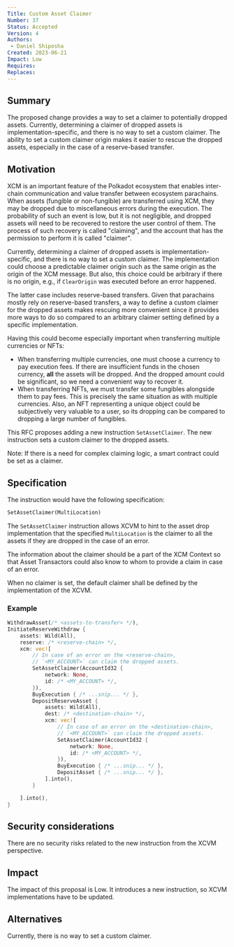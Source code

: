 ```yaml
---
Title: Custom Asset Claimer
Number: 37
Status: Accepted
Version: 4
Authors:
 - Daniel Shiposha
Created: 2023-06-21
Impact: Low
Requires:
Replaces:
---
```


## Summary

The proposed change provides a way to set a claimer to potentially dropped assets.
Currently, determining a claimer of dropped assets is implementation-specific, and there is no way to set a custom claimer.
The ability to set a custom claimer origin makes it easier to rescue the dropped assets, especially in the case of a reserve-based transfer.

## Motivation

XCM is an important feature of the Polkadot ecosystem that enables inter-chain communication and value transfer between ecosystem parachains. When assets (fungible or non-fungible) are transferred using XCM, they may be dropped due to miscellaneous errors during the execution. The probability of such an event is low, but it is not negligible, and dropped assets will need to be recovered to restore the user control of them. The process of such recovery is called "claiming", and the account that has the permission to perform it is called "claimer".

Currently, determining a claimer of dropped assets is implementation-specific, and there is no way to set a custom claimer. The implementation could choose a predictable claimer origin such as the same origin as the origin of the XCM message. But also, this choice could be arbitrary if there is no origin, e.g., if `ClearOrigin` was executed before an error happened.

The latter case includes reserve-based transfers. Given that parachains mostly rely on reserve-based transfers, a way to define a custom claimer for the dropped assets makes rescuing more convenient since it provides more ways to do so compared to an arbitrary claimer setting defined by a specific implementation.

Having this could become especially important when transferring multiple currencies or NFTs:
 * When transferring multiple currencies, one must choose a currency to pay execution fees.
   If there are insufficient funds in the chosen currency, **all** the assets will be dropped. And the dropped amount could be significant, so we need a convenient way to recover it.
 * When transferring NFTs, we must transfer some fungibles alongside them to pay fees. This is precisely the same situation as with multiple currencies. Also, an NFT representing a unique object could be subjectively very valuable to a user, so its dropping can be compared to dropping a large number of fungibles.

This RFC proposes adding a new instruction `SetAssetClaimer`. The new instruction sets a custom claimer to the dropped assets.

Note: If there is a need for complex claiming logic, a smart contract could be set as a claimer.

## Specification

The instruction would have the following specification:

```rust
SetAssetClaimer(MultiLocation)
```

The `SetAssetClaimer` instruction allows XCVM to hint to the asset drop implementation that the specified `MultiLocation` is the claimer to all the assets if they are dropped in the case of an error.

The information about the claimer should be a part of the XCM Context so that Asset Transactors could also know to whom to provide a claim in case of an error.

When no claimer is set, the default claimer shall be defined by the implementation of the XCVM.

### Example

```rust
WithdrawAsset(/* <assets-to-transfer> */),
InitiateReserveWithdraw {
    assets: Wild(All),
    reserve: /* <reserve-chain> */,
    xcm: vec![
        // In case of an error on the <reserve-chain>,
        // `<MY_ACCOUNT>` can claim the dropped assets.
        SetAssetClaimer(AccountId32 {
            network: None,
            id: /* <MY_ACCOUNT> */,
        }),
        BuyExecution { /* ...snip... */ },
        DepositReserveAsset {
            assets: Wild(All),
            dest: /* <destination-chain> */,
            xcm: vec![
                // In case of an error on the <destination-chain>,
                // `<MY_ACCOUNT>` can claim the dropped assets.
                SetAssetClaimer(AccountId32 {
                    network: None,
                    id: /* <MY_ACCOUNT> */,
                }),
                BuyExecution { /* ...snip... */ },
                DepositAsset { /* ...snip... */ },
            ].into(),
        }

    ].into(),
}
```

## Security considerations

There are no security risks related to the new instruction from the XCVM perspective.

## Impact

The impact of this proposal is Low. It introduces a new instruction, so XCVM implementations have to be updated.

## Alternatives

Currently, there is no way to set a custom claimer.

